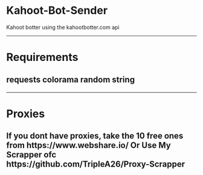 # Kahoot-Bot-Sender
Kahoot botter using the kahootbotter.com api
<hr>
<h1>Requirements
<h2>
requests
colorama
random
string
<hr>
<h1>Proxies
  
<h2>If you dont have proxies, take the 10 free ones from https://www.webshare.io/
  Or Use My Scrapper ofc https://github.com/TripleA26/Proxy-Scrapper
